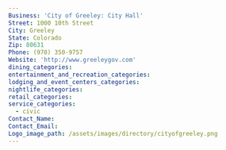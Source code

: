 ```yaml
---
Business: 'City of Greeley: City Hall'
Street: 1000 10th Street
City: Greeley
State: Colorado
Zip: 80631
Phone: (970) 350-9757
Website: 'http://www.greeleygov.com'
dining_categories:
entertainment_and_recreation_categories:
lodging_and_event_centers_categories:
nightlife_categories:
retail_categories:
service_categories:
  - civic
Contact_Name:
Contact_Email:
Logo_image_path: /assets/images/directory/cityofgreeley.png
---
```




